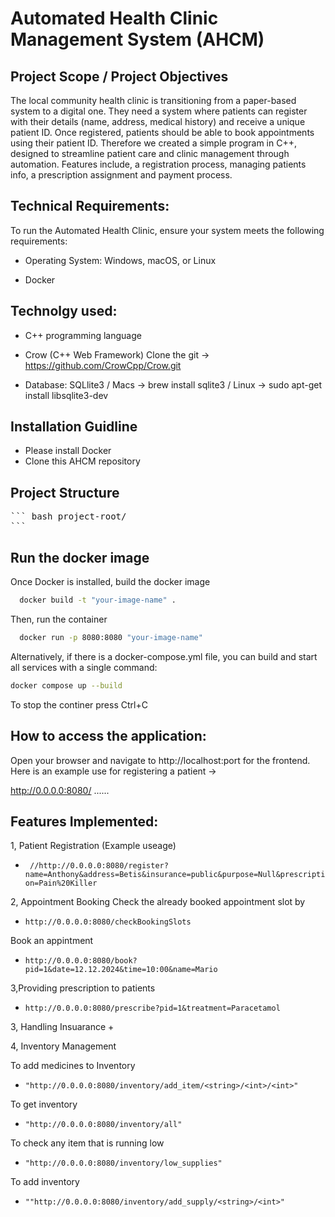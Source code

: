 # Automated Health Clinic Management System (AHCM)

## Project Scope / Project Objectives
The local community health clinic is transitioning from a paper-based system to a
digital one. They need a system where patients can register with their details (name,
address, medical history) and receive a unique patient ID. Once registered, patients
should be able to book appointments using their patient ID.
Therefore we created a simple program in C++, designed to streamline patient care and clinic management through automation.
Features include, a registration process, managing patients info, a prescription assignment and payment process.


## Technical Requirements:

To run the Automated Health Clinic, ensure your system meets the following requirements:

- Operating System: Windows, macOS, or Linux

- Docker

## Technolgy used:

- C++ programming language

- Crow (C++ Web Framework) Clone the git -> https://github.com/CrowCpp/Crow.git
  
-  Database: SQLlite3 / Macs -> brew install sqlite3 / Linux -> sudo apt-get install libsqlite3-dev

## Installation Guidline

- Please install Docker 
- Clone this AHCM repository

## Project Structure 


<pre>``` bash project-root/
```</pre>
## Run the docker image

Once Docker is installed, build the docker image 
```bash
  docker build -t "your-image-name" .
``` 
Then, run the container
```bash
  docker run -p 8080:8080 "your-image-name"
```
Alternatively, if there is a docker-compose.yml file, 
you can build and start all services with a single command:

```bash
docker compose up --build
```
    
To stop the continer press Ctrl+C 


## How to access the application:

Open your browser and navigate to http://localhost:port for the frontend. Here is an example use for registering a patient -> 

http://0.0.0.0:8080/ ...... 

## Features Implemented:

1, Patient Registration (Example useage)

 + ``` //http://0.0.0.0:8080/register?name=Anthony&address=Betis&insurance=public&purpose=Null&prescription=Pain%20Killer```

2, Appointment Booking 
Check the already booked appointment slot by 
 + ```http://0.0.0.0:8080/checkBookingSlots```
   
Book an appintment
 + ```http://0.0.0.0:8080/book?pid=1&date=12.12.2024&time=10:00&name=Mario```

3,Providing prescription to patients
 + ```http://0.0.0.0:8080/prescribe?pid=1&treatment=Paracetamol```

3, Handling Insuarance
 + 

4, Inventory Management 

To add medicines to Inventory
+ ```"http://0.0.0.0:8080/inventory/add_item/<string>/<int>/<int>"```
  
To get inventory
+ ```"http://0.0.0.0:8080/inventory/all"```

To check any item that is running low 

+ ```"http://0.0.0.0:8080/inventory/low_supplies"```

To add inventory

+ ```""http://0.0.0.0:8080/inventory/add_supply/<string>/<int>"```

  


